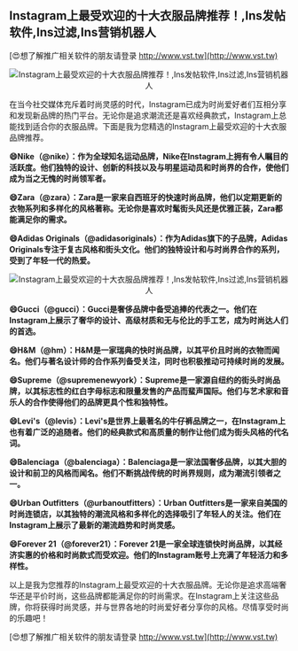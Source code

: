 ## **Instagram上最受欢迎的十大衣服品牌推荐！,Ins发帖软件,Ins过滤,Ins营销机器人**

[😍想了解推广相关软件的朋友请登录 http://www.vst.tw](http://www.vst.tw)

 <center><img src="https://vst.tw/MP4/tuiguang/png/7.png" alt="Instagram上最受欢迎的十大衣服品牌推荐！,Ins发帖软件,Ins过滤,Ins营销机器人"></center>

在当今社交媒体充斥着时尚灵感的时代，Instagram已成为时尚爱好者们互相分享和发现新品牌的热门平台。无论你是追求潮流还是喜欢经典款式，Instagram上总能找到适合你的衣服品牌。下面是我为您精选的Instagram上最受欢迎的十大衣服品牌推荐。

**😄Nike（@nike）：作为全球知名运动品牌，Nike在Instagram上拥有令人瞩目的活跃度。他们独特的设计、创新的科技以及与明星运动员和时尚界的合作，使他们成为当之无愧的时尚领军者。**

**😄Zara（@zara）：Zara是一家来自西班牙的快速时尚品牌，他们以定期更新的衣物系列和多样化的风格著称。无论你是喜欢时髦街头风还是优雅正装，Zara都能满足你的需求。**

**😄Adidas Originals（@adidasoriginals）：作为Adidas旗下的子品牌，Adidas Originals专注于复古风格和街头文化。他们的独特设计和与时尚界合作的系列，受到了年轻一代的热爱。**

 <center><img src="https://vst.tw/MP4/tuiguang/png/0.png" alt="Instagram上最受欢迎的十大衣服品牌推荐！,Ins发帖软件,Ins过滤,Ins营销机器人"></center>

**😄Gucci（@gucci）：Gucci是奢侈品牌中备受追捧的代表之一。他们在Instagram上展示了奢华的设计、高级材质和无与伦比的手工艺，成为时尚达人们的首选。**

**😄H&M（@hm）：H&M是一家瑞典的快时尚品牌，以其平价且时尚的衣物而闻名。他们与著名设计师的合作系列备受关注，同时也积极推动可持续时尚的发展。**

**😄Supreme（@supremenewyork）：Supreme是一家源自纽约的街头时尚品牌，以其标志性的红白字母标志和限量发售的产品而蜚声国际。他们与艺术家和音乐人的合作使得他们的品牌更具个性和独特性。**

**😄Levi's（@levis）：Levi's是世界上最著名的牛仔裤品牌之一，在Instagram上也有着广泛的追随者。他们的经典款式和高质量的制作让他们成为街头风格的代名词。**

**😄Balenciaga（@balenciaga）：Balenciaga是一家法国奢侈品牌，以其大胆的设计和前卫的风格而闻名。他们不断挑战传统的时尚界规则，成为潮流引领者之一。**

**😄Urban Outfitters（@urbanoutfitters）：Urban Outfitters是一家来自美国的时尚连锁店，以其独特的潮流风格和多样化的选择吸引了年轻人的关注。他们在Instagram上展示了最新的潮流趋势和时尚灵感。**

**😄Forever 21（@forever21）：Forever 21是一家全球连锁快时尚品牌，以其经济实惠的价格和时尚款式而受欢迎。他们的Instagram账号上充满了年轻活力和多样性。**

以上是我为您推荐的Instagram上最受欢迎的十大衣服品牌。无论你是追求高端奢华还是平价时尚，这些品牌都能满足你的时尚需求。在Instagram上关注这些品牌，你将获得时尚灵感，并与世界各地的时尚爱好者分享你的风格。尽情享受时尚的乐趣吧！

[😍想了解推广相关软件的朋友请登录 http://www.vst.tw](http://www.vst.tw)



